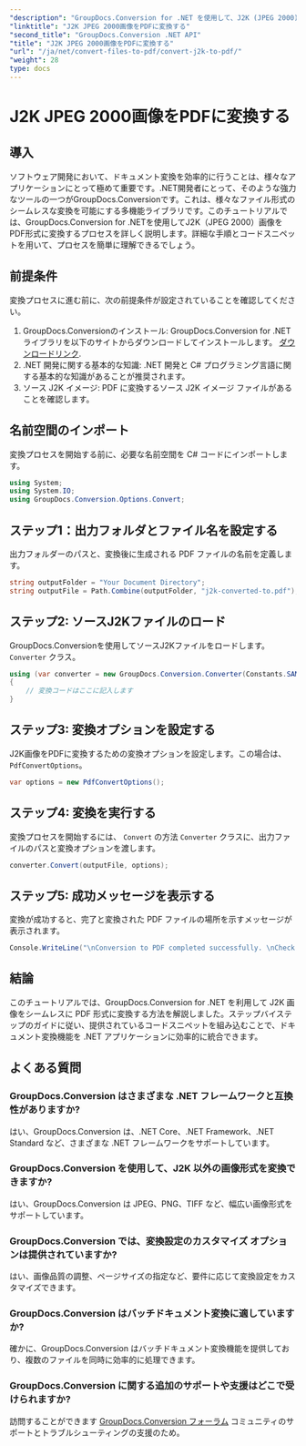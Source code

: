 ```yaml
---
"description": "GroupDocs.Conversion for .NET を使用して、J2K (JPEG 2000) 画像を簡単に PDF に変換する方法を学びましょう。ステップバイステップのチュートリアルも含まれています。"
"linktitle": "J2K JPEG 2000画像をPDFに変換する"
"second_title": "GroupDocs.Conversion .NET API"
"title": "J2K JPEG 2000画像をPDFに変換する"
"url": "/ja/net/convert-files-to-pdf/convert-j2k-to-pdf/"
"weight": 28
type: docs
---
```

# J2K JPEG 2000画像をPDFに変換する

## 導入
ソフトウェア開発において、ドキュメント変換を効率的に行うことは、様々なアプリケーションにとって極めて重要です。.NET開発者にとって、そのような強力なツールの一つがGroupDocs.Conversionです。これは、様々なファイル形式のシームレスな変換を可能にする多機能ライブラリです。このチュートリアルでは、GroupDocs.Conversion for .NETを使用してJ2K（JPEG 2000）画像をPDF形式に変換するプロセスを詳しく説明します。詳細な手順とコードスニペットを用いて、プロセスを簡単に理解できるでしょう。
## 前提条件
変換プロセスに進む前に、次の前提条件が設定されていることを確認してください。
1. GroupDocs.Conversionのインストール: GroupDocs.Conversion for .NETライブラリを以下のサイトからダウンロードしてインストールします。 [ダウンロードリンク](https://releases。groupdocs.com/conversion/net/).
2. .NET 開発に関する基本的な知識: .NET 開発と C# プログラミング言語に関する基本的な知識があることが推奨されます。
3. ソース J2K イメージ: PDF に変換するソース J2K イメージ ファイルがあることを確認します。

## 名前空間のインポート
変換プロセスを開始する前に、必要な名前空間を C# コードにインポートします。
```csharp
using System;
using System.IO;
using GroupDocs.Conversion.Options.Convert;
```

## ステップ1：出力フォルダとファイル名を設定する
出力フォルダーのパスと、変換後に生成される PDF ファイルの名前を定義します。
```csharp
string outputFolder = "Your Document Directory";
string outputFile = Path.Combine(outputFolder, "j2k-converted-to.pdf");
```
## ステップ2: ソースJ2Kファイルのロード
GroupDocs.Conversionを使用してソースJ2Kファイルをロードします。 `Converter` クラス。
```csharp
using (var converter = new GroupDocs.Conversion.Converter(Constants.SAMPLE_J2K))
{
    // 変換コードはここに記入します
}
```
## ステップ3: 変換オプションを設定する
J2K画像をPDFに変換するための変換オプションを設定します。この場合は、 `PdfConvertOptions`。
```csharp
var options = new PdfConvertOptions();
```
## ステップ4: 変換を実行する
変換プロセスを開始するには、 `Convert` の方法 `Converter` クラスに、出力ファイルのパスと変換オプションを渡します。
```csharp
converter.Convert(outputFile, options);
```
## ステップ5: 成功メッセージを表示する
変換が成功すると、完了と変換された PDF ファイルの場所を示すメッセージが表示されます。
```csharp
Console.WriteLine("\nConversion to PDF completed successfully. \nCheck output in {0}", outputFolder);
```

## 結論
このチュートリアルでは、GroupDocs.Conversion for .NET を利用して J2K 画像をシームレスに PDF 形式に変換する方法を解説しました。ステップバイステップのガイドに従い、提供されているコードスニペットを組み込むことで、ドキュメント変換機能を .NET アプリケーションに効率的に統合できます。
## よくある質問
### GroupDocs.Conversion はさまざまな .NET フレームワークと互換性がありますか?
はい、GroupDocs.Conversion は、.NET Core、.NET Framework、.NET Standard など、さまざまな .NET フレームワークをサポートしています。
### GroupDocs.Conversion を使用して、J2K 以外の画像形式を変換できますか?
はい、GroupDocs.Conversion は JPEG、PNG、TIFF など、幅広い画像形式をサポートしています。
### GroupDocs.Conversion では、変換設定のカスタマイズ オプションは提供されていますか?
はい、画像品質の調整、ページサイズの指定など、要件に応じて変換設定をカスタマイズできます。
### GroupDocs.Conversion はバッチドキュメント変換に適していますか?
確かに、GroupDocs.Conversion はバッチドキュメント変換機能を提供しており、複数のファイルを同時に効率的に処理できます。
### GroupDocs.Conversion に関する追加のサポートや支援はどこで受けられますか?
訪問することができます [GroupDocs.Conversion フォーラム](https://forum.groupdocs.com/c/conversion/11) コミュニティのサポートとトラブルシューティングの支援のため。